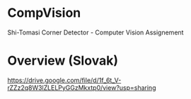 # CompVision
Shi-Tomasi Corner Detector - Computer Vision Assignement

# Overview (Slovak)
https://drive.google.com/file/d/1f_6t_V-rZZz2q8W3lZLELPyGGzMkxtp0/view?usp=sharing
